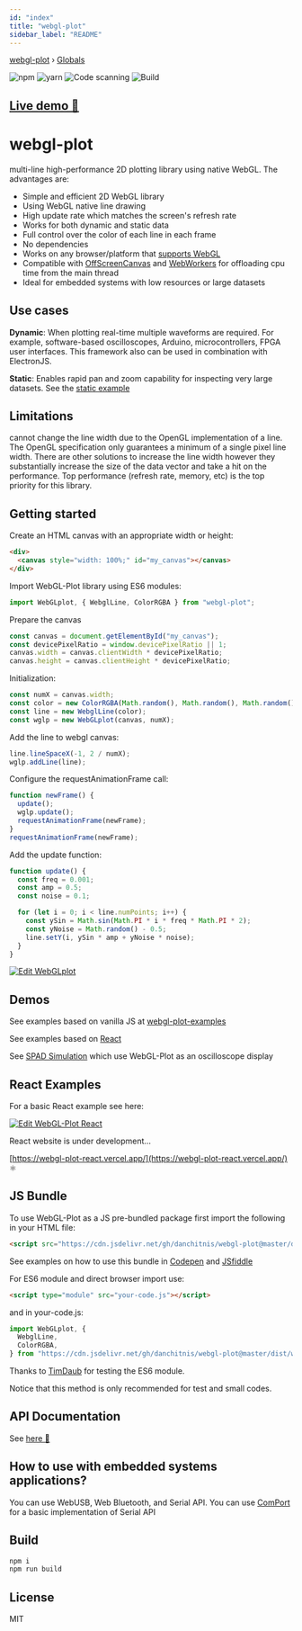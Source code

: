 ```yaml
---
id: "index"
title: "webgl-plot"
sidebar_label: "README"
---
```


[webgl-plot](index.md) › [Globals](globals.md)

![npm](https://github.com/danchitnis/webgl-plot/workflows/npm/badge.svg) ![yarn](https://github.com/danchitnis/webgl-plot/workflows/yarn/badge.svg) ![Code scanning](https://github.com/danchitnis/webgl-plot/workflows/Code%20scanning/badge.svg) ![Build](https://github.com/danchitnis/webgl-plot/workflows/Build/badge.svg)

## [Live demo 🚀](https://danchitnis.github.io/webgl-plot-examples/)

# webgl-plot

multi-line high-performance 2D plotting library using native WebGL. The advantages are:

- Simple and efficient 2D WebGL library
- Using WebGL native line drawing
- High update rate which matches the screen's refresh rate
- Works for both dynamic and static data
- Full control over the color of each line in each frame
- No dependencies
- Works on any browser/platform that [supports WebGL](https://caniuse.com/#feat=webgl)
- Compatible with [OffScreenCanvas](https://developer.mozilla.org/en-US/docs/Web/API/OffscreenCanvas) and [WebWorkers](https://developer.mozilla.org/en-US/docs/Web/API/Web_Workers_API) for offloading cpu time from the main thread
- Ideal for embedded systems with low resources or large datasets

## Use cases

**Dynamic**: When plotting real-time multiple waveforms are required. For example, software-based oscilloscopes, Arduino, microcontrollers, FPGA user interfaces. This framework also can be used in combination with ElectronJS.

**Static**: Enables rapid pan and zoom capability for inspecting very large datasets. See the [static example](https://danchitnis.github.io/webgl-plot-examples/static.html)

## Limitations

cannot change the line width due to the OpenGL implementation of a line. The OpenGL specification only guarantees a minimum of a single pixel line width. There are other solutions to increase the line width however they substantially increase the size of the data vector and take a hit on the performance. Top performance (refresh rate, memory, etc) is the top priority for this library.

## Getting started

Create an HTML canvas with an appropriate width or height:

```html
<div>
  <canvas style="width: 100%;" id="my_canvas"></canvas>
</div>
```

Import WebGL-Plot library using ES6 modules:

```javascript
import WebGLplot, { WebglLine, ColorRGBA } from "webgl-plot";
```

Prepare the canvas

```javascript
const canvas = document.getElementById("my_canvas");
const devicePixelRatio = window.devicePixelRatio || 1;
canvas.width = canvas.clientWidth * devicePixelRatio;
canvas.height = canvas.clientHeight * devicePixelRatio;
```

Initialization:

```javascript
const numX = canvas.width;
const color = new ColorRGBA(Math.random(), Math.random(), Math.random(), 1);
const line = new WebglLine(color);
const wglp = new WebGLplot(canvas, numX);
```

Add the line to webgl canvas:

```javascript
line.lineSpaceX(-1, 2 / numX);
wglp.addLine(line);
```

Configure the requestAnimationFrame call:

```javascript
function newFrame() {
  update();
  wglp.update();
  requestAnimationFrame(newFrame);
}
requestAnimationFrame(newFrame);
```

Add the update function:

```javascript
function update() {
  const freq = 0.001;
  const amp = 0.5;
  const noise = 0.1;

  for (let i = 0; i < line.numPoints; i++) {
    const ySin = Math.sin(Math.PI * i * freq * Math.PI * 2);
    const yNoise = Math.random() - 0.5;
    line.setY(i, ySin * amp + yNoise * noise);
  }
}
```

[![Edit WebGLplot](https://codesandbox.io/static/img/play-codesandbox.svg)](https://codesandbox.io/s/webglplot-m40u4?fontsize=14&hidenavigation=1&theme=dark)

## Demos

See examples based on vanilla JS at [webgl-plot-examples](https://github.com/danchitnis/webgl-plot-examples)

See examples based on [React](https://webgl-plot-react.vercel.app/)

See [SPAD Simulation](https://danchitnis.github.io/SPADsim/) which use WebGL-Plot as an oscilloscope display

## React Examples

For a basic React example see here:

[![Edit WebGL-Plot React](https://codesandbox.io/static/img/play-codesandbox.svg)](https://codesandbox.io/s/webgl-plot-react-8y1qj?fontsize=14&hidenavigation=1&theme=dark)

React website is under development...

[https://webgl-plot-react.vercel.app/](https://webgl-plot-react.vercel.app/) ⚛

## JS Bundle

To use WebGL-Plot as a JS pre-bundled package first import the following in your HTML file:

```HTML
<script src="https://cdn.jsdelivr.net/gh/danchitnis/webgl-plot@master/dist/webglplot.umd.min.js"></script>
```

See examples on how to use this bundle in [Codepen](https://codepen.io/danchitnis/pen/mdJVEYY) and [JSfiddle](https://jsfiddle.net/danchitnis/mfcw73z2/)

For ES6 module and direct browser import use:

```HTML
<script type="module" src="your-code.js"></script>
```

and in your-code.js:

```javascript
import WebGLplot, {
  WebglLine,
  ColorRGBA,
} from "https://cdn.jsdelivr.net/gh/danchitnis/webgl-plot@master/dist/webglplot.esm.min.js";
```

Thanks to [TimDaub](https://github.com/TimDaub) for testing the ES6 module.

Notice that this method is only recommended for test and small codes.

## API Documentation

See [here 📑](https://webgl-plot.now.sh/)

## How to use with embedded systems applications?

You can use WebUSB, Web Bluetooth, and Serial API. You can use [ComPort](https://github.com/danchitnis/ComPort) for a basic implementation of Serial API

## Build

```bash
npm i
npm run build
```

## License

MIT

